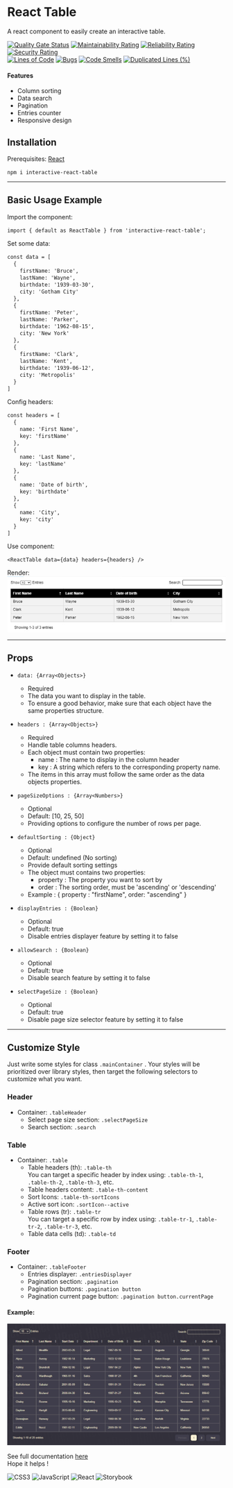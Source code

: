 # React Table

A react component to easily create an interactive table.

[![Quality Gate Status](https://sonarcloud.io/api/project_badges/measure?project=RmiMekaa_React-Table&metric=alert_status)](https://sonarcloud.io/summary/new_code?id=RmiMekaa_React-Table)
[![Maintainability Rating](https://sonarcloud.io/api/project_badges/measure?project=RmiMekaa_React-Table&metric=sqale_rating)](https://sonarcloud.io/summary/new_code?id=RmiMekaa_React-Table)
[![Reliability Rating](https://sonarcloud.io/api/project_badges/measure?project=RmiMekaa_React-Table&metric=reliability_rating)](https://sonarcloud.io/summary/new_code?id=RmiMekaa_React-Table)
[![Security Rating](https://sonarcloud.io/api/project_badges/measure?project=RmiMekaa_React-Table&metric=security_rating)](https://sonarcloud.io/summary/new_code?id=RmiMekaa_React-Table)  
[![Lines of Code](https://sonarcloud.io/api/project_badges/measure?project=RmiMekaa_React-Table&metric=ncloc)](https://sonarcloud.io/summary/new_code?id=RmiMekaa_React-Table)
[![Bugs](https://sonarcloud.io/api/project_badges/measure?project=RmiMekaa_React-Table&metric=bugs)](https://sonarcloud.io/summary/new_code?id=RmiMekaa_React-Table)
[![Code Smells](https://sonarcloud.io/api/project_badges/measure?project=RmiMekaa_React-Table&metric=code_smells)](https://sonarcloud.io/summary/new_code?id=RmiMekaa_React-Table)
[![Duplicated Lines (%)](https://sonarcloud.io/api/project_badges/measure?project=RmiMekaa_React-Table&metric=duplicated_lines_density)](https://sonarcloud.io/summary/new_code?id=RmiMekaa_React-Table)

#### Features
- Column sorting
- Data search
- Pagination
- Entries counter
- Responsive design

## Installation

Prerequisites: [React](https://fr.reactjs.org/)
```
npm i interactive-react-table
```
-----------------

## Basic Usage Example

Import the component:
```
import { default as ReactTable } from 'interactive-react-table';
```

Set some data:
```
const data = [
  {
    firstName: 'Bruce',
    lastName: 'Wayne',
    birthdate: '1939-03-30',
    city: 'Gotham City'
  },
  {
    firstName: 'Peter',
    lastName: 'Parker',
    birthdate: '1962-08-15',
    city: 'New York'
  },
  {
    firstName: 'Clark',
    lastName: 'Kent',
    birthdate: '1939-06-12',
    city: 'Metropolis'
  }
]
```

Config headers:
```
const headers = [
  {
    name: 'First Name',
    key: 'firstName'
  },
  {
    name: 'Last Name',
    key: 'lastName'
  },
  {
    name: 'Date of birth',
    key: 'birthdate'
  },
  {
    name: 'City',
    key: 'city'
  }
]
```

Use component:
```
<ReactTable data={data} headers={headers} />
```

Render:  
<img src='https://github.com/RmiMekaa/React-Table/blob/master/img/basicExample.jpg' alt='basic example' />

-----------------

## Props

- `data: {Array<Objects>}`  
  - Required
  - The data you want to display in the table.
  - To ensure a good behavior, make sure that each object have the same properties structure.
  
- `headers : {Array<Objects>}`  
  - Required
  - Handle table columns headers.
  - Each object must contain two properties:
    - name : The name to display in the column header
    - key : A string which refers to the corresponding property name. 
  - The items in this array must follow the same order as the data objects properties. 

- `pageSizeOptions : {Array<Numbers>}`  
  - Optional
  - Default: [10, 25, 50]
  - Providing options to configure the number of rows per page.

- `defaultSorting : {Object}`  
  - Optional
  - Default: undefined (No sorting)
  - Provide default sorting settings
  - The object must contains two properties:
    - property : The property you want to sort by
    - order : The sorting order, must be 'ascending' or 'descending'
  - Example : { property : "firstName", order: "ascending" }

- `displayEntries : {Boolean}`  
  - Optional
  - Default: true
  - Disable entries displayer feature by setting it to false

- `allowSearch : {Boolean}`
  - Optional
  - Default: true
  - Disable search feature by setting it to false

- `selectPageSize : {Boolean}`
  - Optional
  - Default: true
  - Disable page size selector feature by setting it to false

-----------------

## Customize Style

Just write some styles for class `.mainContainer` . Your styles will be prioritized over library styles, then target the following selectors to customize what you want.

### Header
  - Container: `.tableHeader `
    - Select page size section: `.selectPageSize` 
    - Search section: `.search` 

### Table
  - Container: `.table` 
    - Table headers (th): `.table-th`  
      You can target a specific header by index using: `.table-th-1`, `.table-th-2`, `.table-th-3`, etc.
    - Table headers content: `.table-th-content` 
    - Sort Icons: `.table-th-sortIcons` 
    - Active sort icon: `.sortIcon--active` 
    - Table rows (tr): `.table-tr`  
      You can target a specific row by index using: `.table-tr-1`, `.table-tr-2`, `.table-tr-3`, etc.
    - Table data cells (td): `.table-td`

### Footer
  - Container: `.tableFooter`
    - Entries displayer: `.entriesDisplayer`
    - Pagination section: `.pagination`
    - Pagination buttons: `.pagination button`
    - Pagination current page button: `.pagination button.currentPage`

#### Example:

<img src='https://github.com/RmiMekaa/React-Table/blob/master/img/customStyleExample.jpg' alt='custom style example' />

See full documentation [here](https://rmimekaa.github.io/React-Table/)  
Hope it helps !

<p float='left'>
  <img alt='CSS3' title='CSS3' src='https://cdn.jsdelivr.net/gh/devicons/devicon/icons/css3/css3-original.svg' width='32px'/>
  <img alt='JavaScript' title='JavaScript' src='https://cdn.jsdelivr.net/gh/devicons/devicon/icons/javascript/javascript-plain.svg' width='32px'/>
  <img alt='React' title='React' src='https://cdn.jsdelivr.net/gh/devicons/devicon/icons/react/react-original.svg' width='32px'/>
  <img alt='Storybook' title='Storybook' src='https://cdn.jsdelivr.net/gh/devicons/devicon/icons/storybook/storybook-original.svg' width='32px'/>
</p>